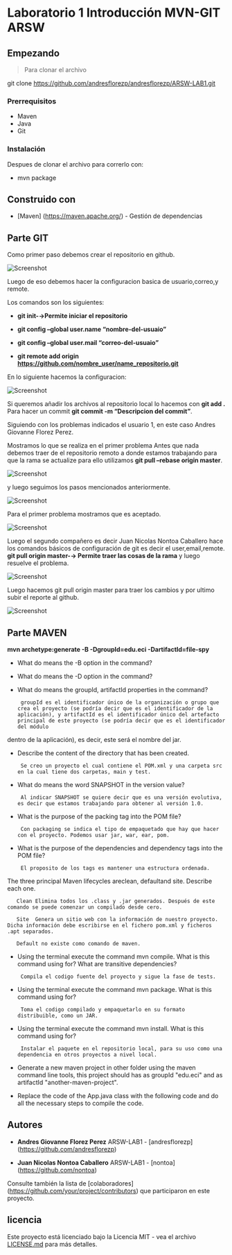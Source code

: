 # Laboratorio 1 Introducción MVN-GIT ARSW


## Empezando

>Para clonar el archivo 

git clone https://github.com/andresflorezp/andresflorezp/ARSW-LAB1.git
>
### Prerrequisitos
* Maven
* Java
* Git


### Instalación

Despues de clonar el archivo para correrlo con:

* mvn package

## Construido con

* [Maven] (https://maven.apache.org/) - Gestión de dependencias

## Parte GIT

Como primer paso debemos crear el repositorio en github.

![Screenshot](image1.png)

Luego de eso debemos hacer la configuracion basica de usuario,correo,y remote.

Los comandos son los siguientes:

* **git init-→Permite iniciar el repositorio**

* **git config –global user.name “nombre-del-usuaio”**

* **git config –global user.mail “correo-del-usuaio”**

* **git remote add origin https://github.com/nombre_user/name_repositorio.git**

En lo siguiente hacemos la configuracion:

![Screenshot](image2.png)

Si queremos añadir los archivos al repositorio local lo hacemos con **git add .** Para hacer un commit **git commit -m “Descripcion del commit”**.

Siguiendo con los problemas indicados el usuario 1, en este caso Andres Giovanne Florez Perez.

Mostramos lo que se realiza en el primer problema Antes que nada debemos traer de el repositorio remoto a donde estamos trabajando para que la rama se actualize para ello utilizamos **git pull –rebase origin master**.

![Screenshot](image3.png)

y luego seguimos los pasos mencionados anteriormente.

![Screenshot](image4.png)

Para el primer problema mostramos que es aceptado.

![Screenshot](image5.png)

Luego el segundo compañero es decir Juan Nicolas Nontoa Caballero hace los comandos básicos de configuración de git es decir el user,email,remote. **git pull origin master-→ Permite traer las cosas de la rama** y luego resuelve el problema.


![Screenshot](image6.png)

Luego hacemos git pull origin master para traer los cambios y por ultimo subir el reporte al github.

![Screenshot](image7.png)

## Parte MAVEN

**mvn archetype:generate -B -DgroupId=edu.eci -DartifactId=file-spy**

* What do means the -B option in the command?
       
* What do means the -D option in the command?

* What do means the groupId, artifactId properties in the command?

       groupId es el identificador único de la organización o grupo que crea el proyecto (se podría decir que es el identificador de la aplicación), y artifactId es el identificador único del artefacto principal de este proyecto (se podría decir que es el identificador del módulo
dentro de la aplicación), es decir, este será el nombre del jar.

* Describe the content of the directory that has been created.

       Se creo un proyecto el cual contiene el POM.xml y una carpeta src en la cual tiene dos carpetas, main y test.

* What do means the word SNAPSHOT in the version value?

       Al indicar SNAPSHOT se quiere decir que es una versión evolutiva, es decir que estamos trabajando para obtener al versión 1.0.
       
* What is the purpose of the packing tag into the POM file?

       Con packaging se indica el tipo de empaquetado que hay que hacer con el proyecto. Podemos usar jar, war, ear, pom.

* What is the purpose of the dependencies and dependency tags into the POM file?

       El proposito de los tags es mantener una estructura ordenada.

The three principal Maven lifecycles areclean, defaultand site. Describe each one.

       Clean Elimina todos los .class y .jar generados. Después de este comando se puede comenzar un compilado desde cero.
 
       Site  Genera un sitio web con la información de nuestro proyecto. Dicha información debe escribirse en el fichero pom.xml y ficheros .apt separados.
 
       Default no existe como comando de maven.

* Using the terminal execute the command mvn compile. What is this command using for? What are transitive dependencies?

       Compila el codigo fuente del proyecto y sigue la fase de tests.

* Using the terminal execute the command mvn package. What is this command using for?

       Toma el codigo compilado y empaquetarlo en su formato distribuible, como un JAR.

* Using the terminal execute the command mvn install. What is this command using for?

       Instalar el paquete en el repositorio local, para su uso como una dependencia en otros proyectos a nivel local.

* Generate a new maven project in other folder using the maven command line tools, this project should has as groupId "edu.eci" and as artifactId "another-maven-project". 

* Replace the code of the App.java class with the following code and do all the necessary steps to compile the code.

## Autores

* **Andres Giovanne Florez Perez**  ARSW-LAB1 - [andresflorezp] (https://github.com/andresflorezp)

* **Juan Nicolas Nontoa Caballero**  ARSW-LAB1 - [nontoa] (https://github.com/nontoa)

Consulte también la lista de [colaboradores] (https://github.com/your/project/contributors) que participaron en este proyecto.

## licencia

Este proyecto está licenciado bajo la Licencia MIT - vea el archivo [LICENSE.md](LICENSE.md) para más detalles.


